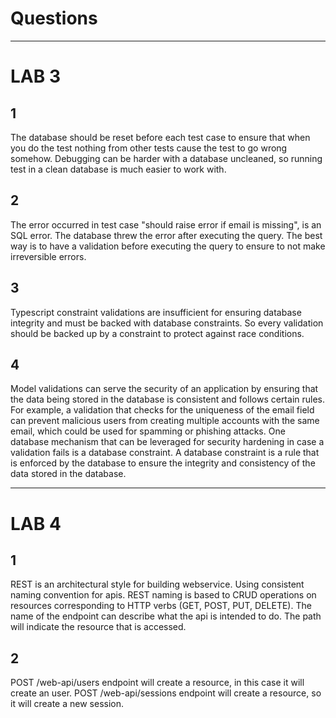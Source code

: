 # Questions

----
# LAB 3

## 1

The database should be reset before each test case to ensure that when you do the test nothing from other tests cause the test to go wrong somehow.
Debugging can be harder with a database uncleaned, so running test in a clean database is much easier to work with.

## 2

The error occurred in test case "should raise error if email is missing", is an SQL error. The database threw the error after executing the query. The best way is to have a validation before executing the query
to ensure to not make irreversible errors.

## 3

Typescript constraint validations are insufficient for ensuring database integrity and must be backed with database constraints.
So every validation should be backed up by a constraint to protect against race conditions.

## 4

Model validations can serve the security of an application by ensuring that the data being stored in the database is consistent and follows certain rules. For example, a validation that checks for the uniqueness of the email field can prevent malicious users from creating multiple accounts with the same email, which could be used for spamming or phishing attacks.
One database mechanism that can be leveraged for security hardening in case a validation fails is a database constraint. A database constraint is a rule that is enforced by the database to ensure the integrity and consistency of the data stored in the database.

---------
# LAB 4

## 1

REST is an architectural style for building webservice. Using consistent naming convention for apis. REST naming is based to CRUD operations on resources corresponding to HTTP verbs (GET, POST, PUT, DELETE). The name of the endpoint can describe what the api is intended to do. The path will indicate the resource that is accessed. 

## 2

POST /web-api/users endpoint will create a resource, in this case it will create an user.
POST /web-api/sessions endpoint will create a resource, so it will create a new session.



